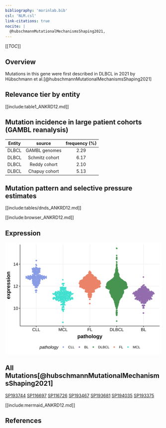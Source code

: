 ```yaml
---
bibliography: 'morinlab.bib'
csl: 'NLM.csl'
link-citations: true
nocite: |
  @hubschmannMutationalMechanismsShaping2021, 
---
```

[[_TOC_]]

## Overview

Mutations in this gene were first described in DLBCL in 2021 by Hübschmann et al.[@hubschmannMutationalMechanismsShaping2021]


## Relevance tier by entity

[[include:table1_ANKRD12.md]]

## Mutation incidence in large patient cohorts (GAMBL reanalysis)

|Entity|source        |frequency (%)|
|:------:|:--------------:|:-------------:|
|DLBCL |GAMBL genomes |2.29         |
|DLBCL |Schmitz cohort|6.17         |
|DLBCL |Reddy cohort  |2.10         |
|DLBCL |Chapuy cohort |5.13         |

## Mutation pattern and selective pressure estimates

[[include:tables/dnds_ANKRD12.md]]

[[include:browser_ANKRD12.md]]

## Expression
![](images/gene_expression/ANKRD12_by_pathology.svg)
<!-- ORIGIN: hubschmannMutationalMechanismsShaping2021b -->

## All Mutations[@hubschmannMutationalMechanismsShaping2021]

[SP193744](https://www.bcgsc.ca/downloads/morinlab/GAMBL/MALY/SP193744.html)
[SP116697](https://www.bcgsc.ca/downloads/morinlab/GAMBL/MALY/SP116697.html)
[SP116726](https://www.bcgsc.ca/downloads/morinlab/GAMBL/MALY/SP116726.html)
[SP193467](https://www.bcgsc.ca/downloads/morinlab/GAMBL/MALY/SP193467.html)
[SP193681](https://www.bcgsc.ca/downloads/morinlab/GAMBL/MALY/SP193681.html)
[SP194035](https://www.bcgsc.ca/downloads/morinlab/GAMBL/MALY/SP194035.html)
[SP193375](https://www.bcgsc.ca/downloads/morinlab/GAMBL/MALY/SP193375.html)

[[include:mermaid_ANKRD12.md]]

## References

<!-- DLBCL: hubschmannMutationalMechanismsShaping2021b -->
